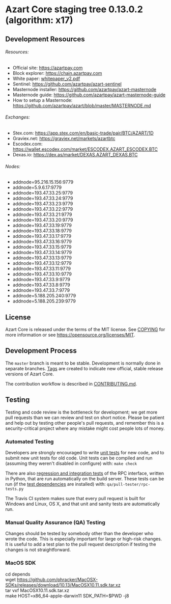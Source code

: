 Azart Core staging tree 0.13.0.2 (algorithm: x17)
===============================


## Development Resources

###### Resources:
- Official site: https://azartpay.com  
- Block explorer: https://chain.azartpay.com  
- White paper: [whitepaper_v2.pdf](https://github.com/azartpay/azart/blob/master/azart-docs/whitepaper_v2.pdf)  
- Sentinel: https://github.com/azartpay/azart-sentinel  
- Masternode installer: https://github.com/azartpay/azart-masternode  
- Masternode guide: https://github.com/azartpay/azart-masternode-guide  
- How to setup a Masternode: https://github.com/azartpay/azart/blob/master/MASTERNODE.md

###### Exchanges:  
- Stex.com: https://app.stex.com/en/basic-trade/pair/BTC/AZART/1D
- Graviex.net: https://graviex.net/markets/azartbtc
- Escodex.com: https://wallet.escodex.com/market/ESCODEX.AZART_ESCODEX.BTC
- Dexas.io: https://dex.as/market/DEXAS.AZART_DEXAS.BTC

###### Nodes:  
- addnode=95.216.15.156:9779
- addnode=5.9.6.17:9779
- addnode=193.47.33.25:9779
- addnode=193.47.33.24:9779
- addnode=193.47.33.23:9779
- addnode=193.47.33.22:9779
- addnode=193.47.33.21:9779
- addnode=193.47.33.20:9779
- addnode=193.47.33.19:9779
- addnode=193.47.33.18:9779
- addnode=193.47.33.17:9779
- addnode=193.47.33.16:9779
- addnode=193.47.33.15:9779
- addnode=193.47.33.14:9779
- addnode=193.47.33.13:9779
- addnode=193.47.33.12:9779
- addnode=193.47.33.11:9779
- addnode=193.47.33.10:9779
- addnode=193.47.33.9:9779
- addnode=193.47.33.8:9779
- addnode=193.47.33.7:9779
- addnode=5.188.205.240:9779
- addnode=5.188.205.239:9779

License
-------

Azart Core is released under the terms of the MIT license. See [COPYING](COPYING) for more
information or see https://opensource.org/licenses/MIT.

Development Process
-------------------

The `master` branch is meant to be stable. Development is normally done in separate branches.
[Tags](https://github.com/azartpay/azart/tags) are created to indicate new official,
stable release versions of Azart Core.

The contribution workflow is described in [CONTRIBUTING.md](CONTRIBUTING.md).

Testing
-------

Testing and code review is the bottleneck for development; we get more pull
requests than we can review and test on short notice. Please be patient and help out by testing
other people's pull requests, and remember this is a security-critical project where any mistake might cost people
lots of money.

### Automated Testing

Developers are strongly encouraged to write [unit tests](/doc/unit-tests.md) for new code, and to
submit new unit tests for old code. Unit tests can be compiled and run
(assuming they weren't disabled in configure) with: `make check`

There are also [regression and integration tests](/qa) of the RPC interface, written
in Python, that are run automatically on the build server.
These tests can be run (if the [test dependencies](/qa) are installed) with: `qa/pull-tester/rpc-tests.py`

The Travis CI system makes sure that every pull request is built for Windows
and Linux, OS X, and that unit and sanity tests are automatically run.

### Manual Quality Assurance (QA) Testing

Changes should be tested by somebody other than the developer who wrote the
code. This is especially important for large or high-risk changes. It is useful
to add a test plan to the pull request description if testing the changes is
not straightforward.

### MacOS SDK

cd depends  
wget https://github.com/phracker/MacOSX-SDKs/releases/download/10.13/MacOSX10.11.sdk.tar.xz  
tar vxf MacOSX10.11.sdk.tar.xz  
make HOST=x86_64-apple-darwin11 SDK_PATH=$PWD -j8  

